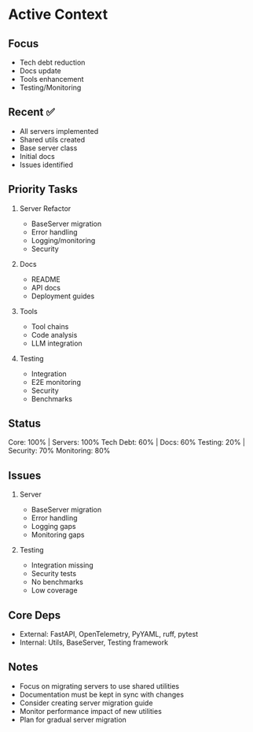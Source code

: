 # Active Context

## Focus
- Tech debt reduction
- Docs update
- Tools enhancement
- Testing/Monitoring

## Recent ✅
- All servers implemented
- Shared utils created
- Base server class
- Initial docs
- Issues identified

## Priority Tasks
1. Server Refactor
   - BaseServer migration
   - Error handling
   - Logging/monitoring
   - Security

2. Docs
   - README
   - API docs
   - Deployment guides

3. Tools
   - Tool chains
   - Code analysis
   - LLM integration

4. Testing
   - Integration
   - E2E monitoring
   - Security
   - Benchmarks

## Status
Core: 100% | Servers: 100%
Tech Debt: 60% | Docs: 60%
Testing: 20% | Security: 70%
Monitoring: 80%

## Issues
1. Server
   - BaseServer migration
   - Error handling
   - Logging gaps
   - Monitoring gaps

2. Testing
   - Integration missing
   - Security tests
   - No benchmarks
   - Low coverage

## Core Deps
- External: FastAPI, OpenTelemetry, PyYAML, ruff, pytest
- Internal: Utils, BaseServer, Testing framework

## Notes
- Focus on migrating servers to use shared utilities
- Documentation must be kept in sync with changes
- Consider creating server migration guide
- Monitor performance impact of new utilities
- Plan for gradual server migration 